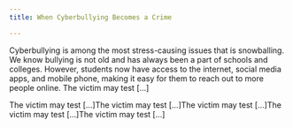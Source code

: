 ```yaml
---
title: When Cyberbullying Becomes a Crime

---
```

Cyberbullying is among the most stress-causing issues that is snowballing. We know bullying is not old and has always been a part of schools and colleges. However, students now have access to the internet, social media apps, and mobile phone, making it easy for them to reach out to more people online.  The victim may test \[…\]

The victim may test \[…\]The victim may test \[…\]The victim may test \[…\]The victim may test \[…\]The victim may test \[…\]